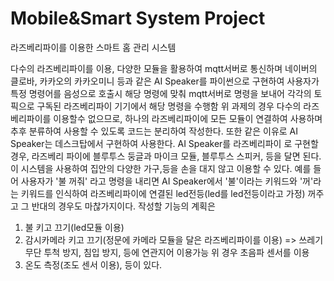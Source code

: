 # Mobile&Smart System Project

라즈베리파이를 이용한 스마트 홈 관리 시스템

다수의 라즈베리파이를 이용, 다양한 모듈을 활용하여 mqtt서버로 통신하며
네이버의 클로바, 카카오의 카카오미니 등과 같은 AI Speaker를 파이썬으로 구현하여
사용자가 특정 명령어를 음성으로 호출시 해당 명령에 맞춰 mqtt서버로 명령을 보내어
각각의 토픽으로 구독된 라즈베리파이 기기에서 해당 명령을 수행함
위 과제의 경우 다수의 라즈베리파이를 이용할수 없으므로, 하나의 라즈베리파이에 
모든 모듈이 연결하여 사용하며 추후 분류하여 사용할 수 있도록 코드는 분리하여 작성한다.
또한 같은 이유로 AI Speaker는 데스크탑에서 구현하여 사용한다. AI Speaker를 라즈베리파이
로 구현할 경우, 라즈베리 파이에 블루투스 둥글과 마이크 모듈, 블루투스 스피커, 등을 달면 된다. 이 시스템을 사용하여 집안의 다양한 가구,등을 손을 대지 않고 이용할 수 있다. 예를 들어
사용자가 '불 꺼줘' 라고 명령을 내리면 AI Speaker에서 '불'이라는 키워드와 '꺼'라는
키워드를 인식하여 라즈베리파이에 연결된 led전등(led를 led전등이라고 가정) 꺼주고 그 반대의
경우도 마찮가지이다. 
작성할 기능의 계획은 
1. 불 키고 끄기(led모듈 이용) 
2. 감시카메라 키고 끄기(정문에 카메라 모듈을 달은 라즈베리파이를 이용) => 쓰레기 무단 투척 방지, 침입 방지, 등에 연관지어 이용가능 위 경우 초음파 센서를 이용
3. 온도 측정(조도 센서 이용), 등이 있다.
